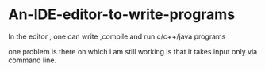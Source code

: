 # An-IDE-editor-to-write-programs
In the editor , one can write ,compile and run  c/c++/java programs

one problem is there on which i am still working is that it takes input only via command line.
